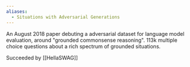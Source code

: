 ```yaml
---
aliases:
  - Situations with Adversarial Generations
---
```

An August 2018 paper debuting a adversarial dataset for language model evaluation, around "grounded commonsense reasoning".
113k multiple choice questions about a rich spectrum of grounded situations.

Succeeded by [[HellaSWAG]]